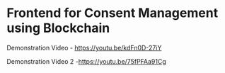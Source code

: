 # Frontend for Consent Management using Blockchain

Demonstration Video - https://youtu.be/kdFn0D-27iY

Demonstration Video 2 -https://youtu.be/75fPFAa91Cg